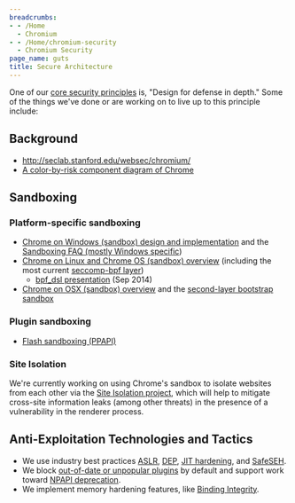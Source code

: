 ```yaml
---
breadcrumbs:
- - /Home
  - Chromium
- - /Home/chromium-security
  - Chromium Security
page_name: guts
title: Secure Architecture
---
```


One of our [core security principles](/Home/chromium-security/core-principles)
is, "Design for defense in depth." Some of the things we've done or are working
on to live up to this principle include:

## Background

*   <http://seclab.stanford.edu/websec/chromium/>
*   [A color-by-risk component diagram of
            Chrome](https://docs.google.com/a/chromium.org/drawings/d/1TuECFL9K7J5q5UePJLC-YH3satvb1RrjLRH-tW_VKeE/edit)

## Sandboxing

### Platform-specific sandboxing

*   [Chrome on Windows (sandbox) design and
            implementation](/developers/design-documents/sandbox) and the
            [Sandboxing FAQ (mostly Windows
            specific](/developers/design-documents/sandbox/Sandbox-FAQ))
*   [Chrome on Linux and Chrome OS (sandbox)
            overview](https://code.google.com/p/chromium/wiki/LinuxSandboxing)
            (including the most current [seccomp-bpf
            layer](http://blog.chromium.org/2012/11/a-safer-playground-for-your-linux-and.html))
    *   [bpf_dsl
                presentation](https://drive.google.com/file/d/0B9LSc_-kpOQPVHhvcVBza3NWR0k/view?usp=sharing)
                (Sep 2014)
*   [Chrome on OSX (sandbox)
            overview](/developers/design-documents/sandbox/osx-sandboxing-design)
            and the [second-layer bootstrap
            sandbox](https://docs.google.com/a/chromium.org/document/d/108sr6gBxqdrnzVPsb_4_JbDyW1V4-DRQUC4R8YvM40M/edit#)

### Plugin sandboxing

*   [Flash sandboxing
            (PPAPI)](http://blog.chromium.org/2012/08/the-road-to-safer-more-stable-and.html)

### Site Isolation

We're currently working on using Chrome's sandbox to isolate websites from each
other via the [Site Isolation project](/Home/chromium-security/site-isolation),
which will help to mitigate cross-site information leaks (among other threats)
in the presence of a vulnerability in the renderer process.

## Anti-Exploitation Technologies and Tactics

*   We use industry best practices
            [ASLR](http://en.wikipedia.org/wiki/Address_space_layout_randomization),
            [DEP](http://en.wikipedia.org/wiki/Data_Execution_Prevention), [JIT
            hardening](http://www.matasano.com/research/Attacking_Clientside_JIT_Compilers_Paper.pdf#page=24),
            and
            [SafeSEH](http://msdn.microsoft.com/en-us/library/9a89h429.aspx).
*   We block [out-of-date or unpopular
            plugins](http://support.google.com/chrome/bin/answer.py?hl=en&answer=1181003)
            by default and support work toward [NPAPI
            deprecation](http://blog.chromium.org/2013/09/saying-goodbye-to-our-old-friend-npapi.html).
*   We implement memory hardening features, like [Binding
            Integrity](/Home/chromium-security/binding-integrity).
